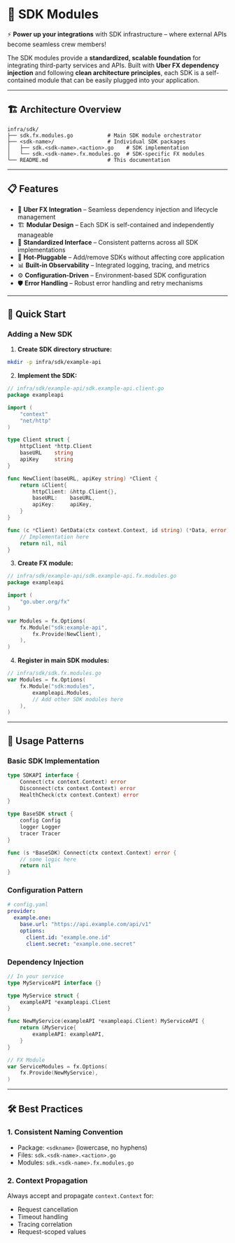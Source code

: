 # 🔌 SDK Modules

⚡ **Power up your integrations** with SDK infrastructure – where external APIs become seamless crew members!

The SDK modules provide a **standardized, scalable foundation** for integrating third-party services and APIs. Built with **Uber FX dependency injection** and following **clean architecture principles**, each SDK is a self-contained module that can be easily plugged into your application.

---

## 🏗️ Architecture Overview

```
infra/sdk/
├── sdk.fx.modules.go           # Main SDK module orchestrator
├── <sdk-name>/                 # Individual SDK packages
│   ├── sdk.<sdk-name>.<action>.go    # SDK implementation
│   └── sdk.<sdk-name>.fx.modules.go  # SDK-specific FX modules
└── README.md                   # This documentation
```

---

## 📋 Features

* 🔧 **Uber FX Integration** – Seamless dependency injection and lifecycle management
* 🏗️ **Modular Design** – Each SDK is self-contained and independently manageable  
* 🔄 **Standardized Interface** – Consistent patterns across all SDK implementations
* 🚀 **Hot-Pluggable** – Add/remove SDKs without affecting core application
* 📊 **Built-in Observability** – Integrated logging, tracing, and metrics
* ⚙️ **Configuration-Driven** – Environment-based SDK configuration
* 🛡️ **Error Handling** – Robust error handling and retry mechanisms

---

## 🚀 Quick Start

### Adding a New SDK

1. **Create SDK directory structure:**
```bash
mkdir -p infra/sdk/example-api
```

2. **Implement the SDK:**
```go
// infra/sdk/example-api/sdk.example-api.client.go
package exampleapi

import (
    "context"
    "net/http"
)

type Client struct {
    httpClient *http.Client
    baseURL    string
    apiKey     string
}

func NewClient(baseURL, apiKey string) *Client {
    return &Client{
        httpClient: &http.Client{},
        baseURL:    baseURL,
        apiKey:     apiKey,
    }
}

func (c *Client) GetData(ctx context.Context, id string) (*Data, error) {
    // Implementation here
    return nil, nil
}
```

3. **Create FX module:**
```go
// infra/sdk/example-api/sdk.example-api.fx.modules.go
package exampleapi

import (
    "go.uber.org/fx"
)

var Modules = fx.Options(
    fx.Module("sdk:example-api",
        fx.Provide(NewClient),
    ),
)
```

4. **Register in main SDK modules:**
```go
// infra/sdk/sdk.fx.modules.go
var Modules = fx.Options(
    fx.Module("sdk:modules",
        exampleapi.Modules,
        // Add other SDK modules here
    ),
)
```

---

## 🎯 Usage Patterns

### Basic SDK Implementation

```go
type SDKAPI interface {
    Connect(ctx context.Context) error
    Disconnect(ctx context.Context) error
    HealthCheck(ctx context.Context) error
}

type BaseSDK struct {
    config Config
    logger Logger
    tracer Tracer
}

func (s *BaseSDK) Connect(ctx context.Context) error {
    // some logic here
    return nil
}
```

### Configuration Pattern

```yaml
# config.yaml
provider:
  example.one:
    base.url: "https://api.example.com/api/v1"
    options:
      client.id: "example.one.id"
      client.secret: "example.one.secret"
```

### Dependency Injection

```go
// In your service
type MyServiceAPI interface {}

type MyService struct {
    exampleAPI *exampleapi.Client
}

func NewMyService(exampleAPI *exampleapi.Client) MyServiceAPI {
    return &MyService{
        exampleAPI: exampleAPI,
    }
}

// FX Module
var ServiceModules = fx.Options(
    fx.Provide(NewMyService),
)
```

---

## 🛠️ Best Practices

### 1. **Consistent Naming Convention**
- Package: `<sdkname>` (lowercase, no hyphens)
- Files: `sdk.<sdk-name>.<action>.go`
- Modules: `sdk.<sdk-name>.fx.modules.go`

### 2. **Context Propagation**
Always accept and propagate `context.Context` for:
- Request cancellation
- Timeout handling  
- Tracing correlation
- Request-scoped values
